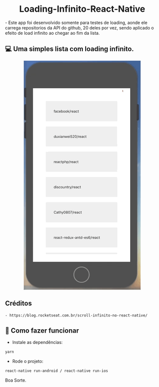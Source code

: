 <h1 align="center">Loading-Infinito-React-Native</h1>
- Este app foi desenvolvido somente para testes de loading, aonde ele carrega repositorios da API
do github, 20 deles por vez, sendo aplicado o efeito de load infinito ao chegar ao fim da lista.

## 💻  Uma simples lista com loading infinito.

<p align="center">
<img src="./demo/demo1.gif" alt="demo1" title="demo1">
</p>

## Créditos
```sh
- https://blog.rocketseat.com.br/scroll-infinito-no-react-native/
```

## 🎩 Como fazer funcionar

 - Instale as dependências:
```sh
yarn
```
 - Rode o projeto:
```sh
react-native run-android / react-native run-ios
```

Boa Sorte.
